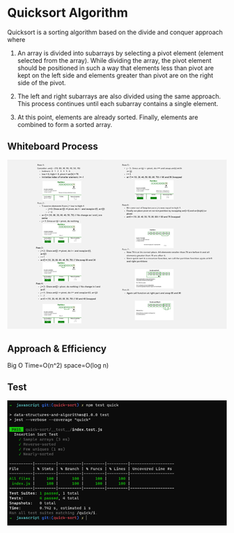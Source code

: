 # Quicksort Algorithm
<!-- Description of the challenge -->
Quicksort is a sorting algorithm based on the divide and conquer approach where

1. An array is divided into subarrays by selecting a pivot element (element selected from the array).
While dividing the array, the pivot element should be positioned in such a way that elements less than pivot are kept on the left side and elements greater than pivot are on the right side of the pivot.

2. The left and right subarrays are also divided using the same approach. This process continues until each subarray contains a single element.
3. At this point, elements are already sorted. Finally, elements are combined to form a sorted array.

## Whiteboard Process
<!-- Embedded whiteboard image -->
![img](./img/pass.png)

## Approach & Efficiency
<!-- What approach did you take? Why? What is the Big O space/time for this approach? -->
Big O   Time=O(n^2)
        space=O(log n)

## Test

![img](./img/Screenshot%202022-08-14%20221546.png)
